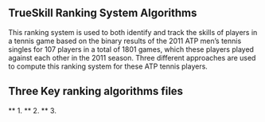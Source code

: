 TrueSkill Ranking System Algorithms
-----------------------------------
This ranking system is used to both identify and track the skills of players in a tennis game based on the binary results of the 2011 ATP men’s tennis singles for 107 players in a total of 1801 games, which these players played against each other in the 2011 season. Three different approaches are used to compute this ranking system for these ATP tennis players.

## Three Key ranking algorithms files
** 1.
** 2.
** 3. 
